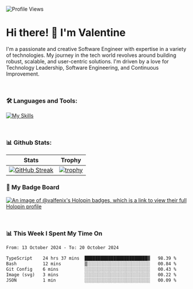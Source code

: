 
    
![Profile Views](https://komarev.com/ghpvc/?username=theodogwutech&color=blue)

# Hi there! 👋 I'm Valentine 
I'm a passionate and creative Software Engineer with expertise in a variety of technologies. My journey in the tech world revolves around building robust, scalable, and user-centric solutions. I'm driven by a love for Technology Leadership, Software Engineering, and Continuous Improvement.

<br />



### 🛠 Languages and Tools:

[![My Skills](https://skillicons.dev/icons?i=nodejs,js,nestjs,nextjs,react,vuejs,nuxtjs,express,tailwind,styledcomponents,materialui,mongodb,sequelize,mysql,postgres,pinia,redux,vite,html,css,pug,aws,prisma,bitbucket,bootstrap,emotion,git,gitlab,go,heroku,jest,netlify,nginx,npm,postman,rabbitmq,redis,supabase,svg,github,ts,ubuntu,vercel,vscode,yarn,powershell&perline=15)](https://skillicons.dev)

<br />

### 📊 Github Stats:

| Stats            | Trophy               |
|-----------------------|-------------------|
| [![GitHub Streak](https://streak-stats.demolab.com?user=theodogwutech&theme=great-gatsby&hide_border=true&border_radius=9.9)](https://git.io/streak-stats) | [![trophy](https://github-profile-trophy.vercel.app/?username=theodogwutech&theme=darkhub&column=7)](https://github.com/ryo-ma/github-profile-trophy) |

### 🥇 My Badge Board
[![An image of @valfenix's Holopin badges, which is a link to view their full Holopin profile](https://holopin.me/valfenix)](https://holopin.io/@valfenix)

<br />

### 📊 This Week I Spent My Time On
<!--START_SECTION:waka-->

```txt
From: 13 October 2024 - To: 20 October 2024

TypeScript    24 hrs 37 mins  ████████████████████████▓   98.39 %
Bash          12 mins         ▒░░░░░░░░░░░░░░░░░░░░░░░░   00.84 %
Git Config    6 mins          ░░░░░░░░░░░░░░░░░░░░░░░░░   00.43 %
Image (svg)   3 mins          ░░░░░░░░░░░░░░░░░░░░░░░░░   00.22 %
JSON          1 min           ░░░░░░░░░░░░░░░░░░░░░░░░░   00.09 %
```

<!--END_SECTION:waka-->





